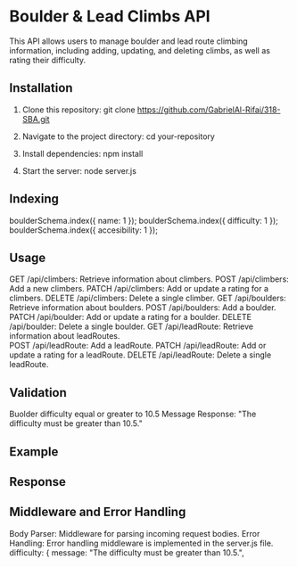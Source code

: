 # Boulder & Lead Climbs API

This API allows users to manage boulder and lead route climbing information, including adding, updating, and deleting climbs, as well as rating their difficulty.

## Installation

1. Clone this repository:
   git clone https://github.com/GabrielAl-Rifai/318-SBA.git

2. Navigate to the project directory:
   cd your-repository

3. Install dependencies:
   npm install

4. Start the server:
   node server.js

## Indexing

boulderSchema.index({ name: 1 });
boulderSchema.index({ difficulty: 1 });
boulderSchema.index({ accesibility: 1 });

## Usage

GET /api/climbers: Retrieve information about climbers.
POST /api/climbers: Add a new climbers.
PATCH /api/climbers: Add or update a rating for a climbers.
DELETE /api/climbers: Delete a single climber.
GET /api/boulders: Retrieve information about boulders.
POST /api/boulders: Add a boulder.
PATCH /api/boulder: Add or update a rating for a boulder.
DELETE /api/boulder: Delete a single boulder.
GET /api/leadRoute: Retrieve information about leadRoutes.  
POST /api/leadRoute: Add a leadRoute.
PATCH /api/leadRoute: Add or update a rating for a leadRoute.
DELETE /api/leadRoute: Delete a single leadRoute.

## Validation

Buolder difficulty equal or greater to 10.5
Message Response: "The difficulty must be greater than 10.5."

## Example

## Response

## Middleware and Error Handling

Body Parser: Middleware for parsing incoming request bodies.
Error Handling: Error handling middleware is implemented in the server.js file.
difficulty: { message: "The difficulty must be greater than 10.5.",

```bash

```
